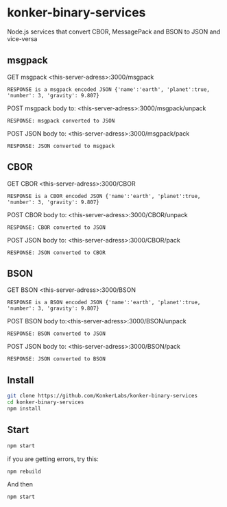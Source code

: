 # konker-binary-services

Node.js services that convert CBOR, MessagePack and BSON  to JSON and vice-versa
 
 ## msgpack
 GET msgpack \<this-server-adress\>:3000/msgpack
 
    RESPONSE is a msgpack encoded JSON {'name':'earth', 'planet':true, 'number': 3, 'gravity': 9.807}
 
 POST msgpack body to: \<this-server-adress\>:3000/msgpack/unpack
 
    RESPONSE: msgpack converted to JSON 
 
 
 POST JSON body to: \<this-server-adress\>:3000/msgpack/pack
 
    RESPONSE: JSON converted to msgpack 
 
 
 ## CBOR
 GET CBOR \<this-server-adress\>:3000/CBOR
 
    RESPONSE is a CBOR encoded JSON {'name':'earth', 'planet':true, 'number': 3, 'gravity': 9.807}
 
 POST CBOR body to: \<this-server-adress\>:3000/CBOR/unpack
 
    RESPONSE: CBOR converted to JSON 
 
 
 POST JSON body to: \<this-server-adress\>:3000/CBOR/pack
 
    RESPONSE: JSON converted to CBOR 
 
  
 ## BSON
 GET BSON \<this-server-adress\>:3000/BSON
 
    RESPONSE is a BSON encoded JSON {'name':'earth', 'planet':true, 'number': 3, 'gravity': 9.807}
 
 POST BSON body to:\<this-server-adress\>:3000/BSON/unpack
 
    RESPONSE: BSON converted to JSON
 
 POST JSON body to: \<this-server-adress\>:3000/BSON/pack
 
    RESPONSE: JSON converted to BSON 

## Install

```sh
git clone https://github.com/KonkerLabs/konker-binary-services
cd konker-binary-services
npm install
```
## Start

```sh
npm start
```
if you are getting errors, try this:
```sh
npm rebuild
```
And then
```sh
npm start
```
